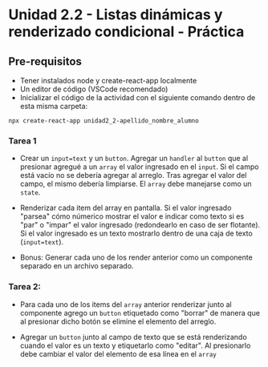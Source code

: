 # Unidad 2.2 - Listas dinámicas y renderizado condicional - Práctica

## Pre-requisitos

- Tener instalados node y create-react-app localmente
- Un editor de código (VSCode recomendado)
- Inicializar el código de la actividad con el siguiente comando dentro de esta misma carpeta:

```
npx create-react-app unidad2_2-apellido_nombre_alumno
```

### Tarea 1

- Crear un `input=text` y un `button`. Agregar un `handler` al `button` que al presionar agregué a un `array` el valor ingresado en el `input`. Si el campo está vacío no se debería agregar al arreglo. Tras agregar el valor del campo, el mismo debería limpiarse. El `array` debe manejarse como un `state`.

- Renderizar cada item del array en pantalla. Si el valor ingresado "parsea" cómo númerico mostrar el valor e indicar como texto si es "par" o "impar" el valor ingresado (redondearlo en caso de ser flotante). Si el valor ingresado es un texto mostrarlo dentro de una caja de texto (`input=text`).

- Bonus: Generar cada uno de los render anterior como un componente separado en un archivo separado.

### Tarea 2:

- Para cada uno de los items del `array` anterior renderizar junto al componente agrego un `button` etiquetado como "borrar" de manera que al presionar dicho botón se elimine el elemento del arreglo.

- Agregar un `button` junto al campo de texto que se está renderizando cuando el valor es un texto y etiquetarlo como "editar". Al presionarlo debe cambiar el valor del elemento de esa línea en el `array`
